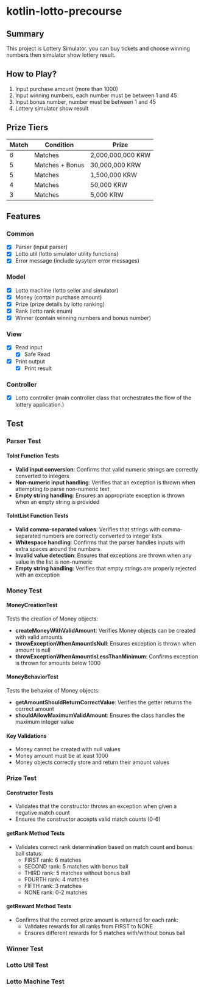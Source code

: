 # kotlin-lotto-precourse

## Summary

This project is Lottery Simulator.
you can buy tickets and choose winning numbers then simulator show lottery result.

## How to Play?

1. Input purchase amount (more than 1000)
2. Input winning numbers, each number must be between 1 and 45
3. Input bonus number, number must be between 1 and 45
4. Lottery simulator show result

## Prize Tiers

| Match | Condition       | Prize             |
| ----- | --------------- | ----------------- |
| 6     | Matches         | 2,000,000,000 KRW |
| 5     | Matches + Bonus | 30,000,000 KRW    |
| 5     | Matches         | 1,500,000 KRW     |
| 4     | Matches         | 50,000 KRW        |
| 3     | Matches         | 5,000 KRW         |

## Features

### Common

- [x] Parser (input parser)
- [x] Lotto util (lotto simulator utility functions)
- [x] Error message (include sysytem error messages)

### Model

- [x] Lotto machine (lotto seller and simulator)
- [x] Money (contain purchase amount)
- [x] Prize (prize details by lotto ranking)
- [x] Rank (lotto rank enum)
- [x] Winner (contain winning numbers and bonus number)

### View

- [x] Read input
  - [x] Safe Read
- [x] Print output
  - [x] Print result

### Controller

- [x] Lotto controller (main controller class that orchestrates the flow of the lottery application.)

## Test

### Parser Test

#### ToInt Function Tests

- **Valid input conversion**: Confirms that valid numeric strings are correctly converted to integers
- **Non-numeric input handling**: Verifies that an exception is thrown when attempting to parse non-numeric text
- **Empty string handling**: Ensures an appropriate exception is thrown when an empty string is provided

#### ToIntList Function Tests

- **Valid comma-separated values**: Verifies that strings with comma-separated numbers are correctly converted to integer lists
- **Whitespace handling**: Confirms that the parser handles inputs with extra spaces around the numbers
- **Invalid value detection**: Ensures that exceptions are thrown when any value in the list is non-numeric
- **Empty string handling**: Verifies that empty strings are properly rejected with an exception

### Money Test

#### MoneyCreationTest

Tests the creation of Money objects:

- **createMoneyWithValidAmount**: Verifies Money objects can be created with valid amounts
- **throwExceptionWhenAmountIsNull**: Ensures exception is thrown when amount is null
- **throwExceptionWhenAmountIsLessThanMinimum**: Confirms exception is thrown for amounts below 1000

#### MoneyBehaviorTest 

Tests the behavior of Money objects:

- **getAmountShouldReturnCorrectValue**: Verifies the getter returns the correct amount
- **shouldAllowMaximumValidAmount**: Ensures the class handles the maximum integer value

#### Key Validations

- Money cannot be created with null values
- Money amount must be at least 1000
- Money objects correctly store and return their amount values

### Prize Test

#### Constructor Tests

- Validates that the constructor throws an exception when given a negative match count
- Ensures the constructor accepts valid match counts (0-6)

#### getRank Method Tests

- Validates correct rank determination based on match count and bonus ball status:
  - FIRST rank: 6 matches
  - SECOND rank: 5 matches with bonus ball
  - THIRD rank: 5 matches without bonus ball
  - FOURTH rank: 4 matches
  - FIFTH rank: 3 matches
  - NONE rank: 0-2 matches

#### getReward Method Tests

- Confirms that the correct prize amount is returned for each rank:
  - Validates rewards for all ranks from FIRST to NONE
  - Ensures different rewards for 5 matches with/without bonus ball

### Winner Test

### Lotto Util Test

### Lotto Machine Test
